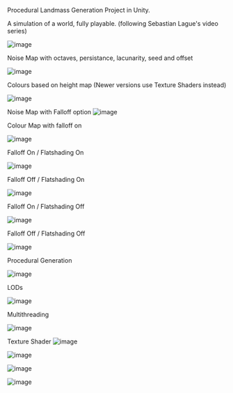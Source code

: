 Procedural Landmass Generation Project in Unity.

A simulation of a world, fully playable. (following Sebastian Lague's video series)

![image](https://github.com/Fesbaz/ProceduralLandmassGeneration/assets/64195483/aaffd19d-96e0-4b75-a58a-6c28498daede)


Noise Map with octaves, persistance, lacunarity, seed and offset

![image](https://github.com/Fesbaz/ProceduralLandmassGeneration/assets/64195483/bc5ab9ee-8dac-4bd6-b766-fd06f140b8a4)


Colours based on height map
(Newer versions use Texture Shaders instead)

![image](https://github.com/Fesbaz/ProceduralLandmassGeneration/assets/64195483/0e2ea278-482c-49c1-91a4-ac4f1000d851)


Noise Map with Falloff option
![image](https://github.com/Fesbaz/ProceduralLandmassGeneration/assets/64195483/377571b2-b6aa-440b-a320-0feaa182331d)


Colour Map with falloff on

![image](https://github.com/Fesbaz/ProceduralLandmassGeneration/assets/64195483/d9a9e2d5-dedb-481c-86a5-fea9638f89c6)


Falloff On / Flatshading On

![image](https://github.com/Fesbaz/ProceduralLandmassGeneration/assets/64195483/783d82be-5bba-461e-a09f-d298feae5167)


Falloff Off / Flatshading On

![image](https://github.com/Fesbaz/ProceduralLandmassGeneration/assets/64195483/588b9a0a-a865-4b56-bd47-c8bb4100bed5)


Falloff On / Flatshading Off

![image](https://github.com/Fesbaz/ProceduralLandmassGeneration/assets/64195483/7df1e4a2-1943-4fcf-a2a3-4cd5a374c9dc)


Falloff Off / Flatshading Off

![image](https://github.com/Fesbaz/ProceduralLandmassGeneration/assets/64195483/f13892c9-ec26-4377-8875-bc0f18ae59d9)


Procedural Generation

![image](https://github.com/Fesbaz/ProceduralLandmassGeneration/assets/64195483/7958170c-61b4-4978-9ea5-e48483960c77)


LODs

![image](https://github.com/Fesbaz/ProceduralLandmassGeneration/assets/64195483/e5f8713c-672a-404f-98d5-6100fc6e9fa3)


Multithreading

![image](https://github.com/Fesbaz/ProceduralLandmassGeneration/assets/64195483/c6b0aff2-73d5-421c-9cda-989384c0337e)

Texture Shader
![image](https://github.com/MMaxG/ProceduralLandmassGeneration/assets/64195483/04ad81e5-c264-4eb5-afa8-971d0d0955e0)

![image](https://github.com/MMaxG/ProceduralLandmassGeneration/assets/64195483/291b2cbe-6bd2-4eac-844d-a662eeba1227)

![image](https://github.com/MMaxG/ProceduralLandmassGeneration/assets/64195483/80a1a326-ac4a-4f1d-89b2-73fabc252964)


![image](https://github.com/MMaxG/ProceduralLandmassGeneration/assets/64195483/1ad4cd70-d3e1-4fe7-956a-04db7aa9c0a5)
